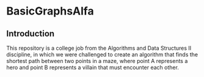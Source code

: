 # BasicGraphsAlfa
## Introduction
This repository is a college job from the Algorithms and Data Structures II discipline, in which we were challenged to create an algorithm that finds the shortest path between two points in a maze, where point A represents a hero and point B represents a villain that must encounter each other.
